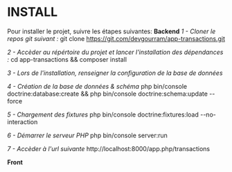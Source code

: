 INSTALL
========================

Pour installer le projet, suivre les étapes suivantes:
**Backend**
*1 - Cloner le repos git suivant :* 
git clone https://git.com/devgourram/app-transactions.git

*2 - Accèder au répértoire du projet et lancer l'installation des dépendances :*
cd app-transactions && composer install 
 
*3 - Lors de l'installation, renseigner la configuration de la base de données*
 
*4 - Création de la base de données & schéma*
php bin/console doctrine:database:create && php bin/console doctrine:schema:update --force

*5 - Chargement des fixtures*
php bin/console doctrine:fixtures:load --no-interaction

*6 - Démarrer le serveur PHP*
php bin/console server:run

*7 - Accèder à l'url suivante*
http://localhost:8000/app.php/transactions
    

**Front**

